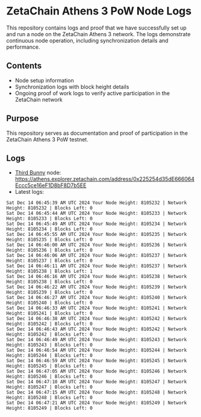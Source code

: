 # ZetaChain Athens 3 PoW Node Logs
This repository contains logs and proof that we have successfully set up and run a node on the ZetaChain Athens 3 network. The logs demonstrate continuous node operation, including synchronization details and performance.

## Contents
- Node setup information
- Synchronization logs with block height details
- Ongoing proof of work logs to verify active participation in the ZetaChain network

## Purpose
This repository serves as documentation and proof of participation in the ZetaChain Athens 3 PoW testnet.

## Logs

- [Third Bunny](https://thirdbunny.xyz/) node: https://athens.explorer.zetachain.com/address/0x225254d35dE666064Eccc5ce16eF1D8bF8D7b5EE
- Latest logs:
```
Sat Dec 14 06:45:39 AM UTC 2024 Your Node Height: 8105232 | Network Height: 8105232 | Blocks Left: 0
Sat Dec 14 06:45:44 AM UTC 2024 Your Node Height: 8105233 | Network Height: 8105233 | Blocks Left: 0
Sat Dec 14 06:45:49 AM UTC 2024 Your Node Height: 8105234 | Network Height: 8105234 | Blocks Left: 0
Sat Dec 14 06:45:55 AM UTC 2024 Your Node Height: 8105235 | Network Height: 8105235 | Blocks Left: 0
Sat Dec 14 06:46:00 AM UTC 2024 Your Node Height: 8105236 | Network Height: 8105236 | Blocks Left: 0
Sat Dec 14 06:46:06 AM UTC 2024 Your Node Height: 8105237 | Network Height: 8105237 | Blocks Left: 0
Sat Dec 14 06:46:11 AM UTC 2024 Your Node Height: 8105237 | Network Height: 8105238 | Blocks Left: 1
Sat Dec 14 06:46:16 AM UTC 2024 Your Node Height: 8105238 | Network Height: 8105238 | Blocks Left: 0
Sat Dec 14 06:46:22 AM UTC 2024 Your Node Height: 8105239 | Network Height: 8105239 | Blocks Left: 0
Sat Dec 14 06:46:27 AM UTC 2024 Your Node Height: 8105240 | Network Height: 8105240 | Blocks Left: 0
Sat Dec 14 06:46:33 AM UTC 2024 Your Node Height: 8105241 | Network Height: 8105241 | Blocks Left: 0
Sat Dec 14 06:46:38 AM UTC 2024 Your Node Height: 8105242 | Network Height: 8105242 | Blocks Left: 0
Sat Dec 14 06:46:43 AM UTC 2024 Your Node Height: 8105242 | Network Height: 8105242 | Blocks Left: 0
Sat Dec 14 06:46:49 AM UTC 2024 Your Node Height: 8105243 | Network Height: 8105243 | Blocks Left: 0
Sat Dec 14 06:46:54 AM UTC 2024 Your Node Height: 8105244 | Network Height: 8105244 | Blocks Left: 0
Sat Dec 14 06:46:59 AM UTC 2024 Your Node Height: 8105245 | Network Height: 8105245 | Blocks Left: 0
Sat Dec 14 06:47:05 AM UTC 2024 Your Node Height: 8105246 | Network Height: 8105246 | Blocks Left: 0
Sat Dec 14 06:47:10 AM UTC 2024 Your Node Height: 8105247 | Network Height: 8105247 | Blocks Left: 0
Sat Dec 14 06:47:15 AM UTC 2024 Your Node Height: 8105248 | Network Height: 8105248 | Blocks Left: 0
Sat Dec 14 06:47:21 AM UTC 2024 Your Node Height: 8105249 | Network Height: 8105249 | Blocks Left: 0
```
